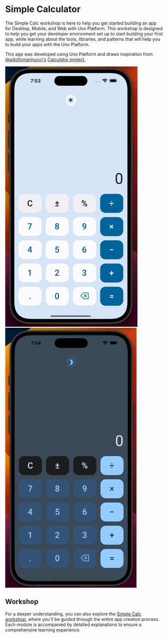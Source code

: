 # Simple Calculator

The Simple Calc workshop is here to help you get started building an app for Desktop, Mobile, and Web with Uno Platform. This workshop is designed to help you get your developer environment set up to start building your first app, while learning about the tools, libraries, and patterns that will help you to build your apps with the Uno Platform.

This app was developed using Uno Platform and draws inspiration from [@adolfomarinucci's](https://x.com/adolfomarinucci) [Calculator project.](https://github.com/adospace/reactorui-maui/tree/main/samples/Calculator)

![SimpleCalculator light Image](doc/assets/iphone14-light.png) ![SimpleCalculator dark Image](doc/assets/iphone14-dark.png)

## Workshop

For a deeper understanding, you can also explore the [Simple Calc workshop](https://aka.platform.uno/simplecalc-workshop), where you'll be guided through the entire app creation process. Each module is accompanied by detailed explanations to ensure a comprehensive learning experience.